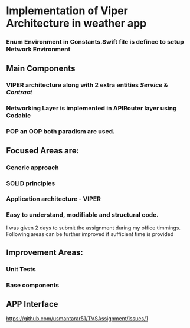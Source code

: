 
# Implementation of Viper Architecture in weather app

### Enum Environment in Constants.Swift file is defince to setup Network Environment

## Main Components
### VIPER architecture along with 2 extra entities *Service* & *Contract* 
### Networking Layer is implemented in APIRouter layer using Codable
### POP an OOP both paradism are used.


## Focused Areas are:
### Generic approach
### SOLID principles
### Application architecture - VIPER 
### Easy to understand, modifiable and structural code. 


I was given 2 days to submit the assignment during my office timmings. Following areas can be further improved if sufficient time is provided


## Improvement Areas:
### Unit Tests
### Base components

## APP Interface
https://github.com/usmantarar51/TVSAssignment/issues/1

